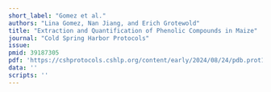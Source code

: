 ```yaml
---
short_label: "Gomez et al."
authors: "Lina Gomez, Nan Jiang, and Erich Grotewold"
title: "Extraction and Quantification of Phenolic Compounds in Maize"
journal: "Cold Spring Harbor Protocols"
issue: 
pmid: 39187305
pdf: 'https://cshprotocols.cshlp.org/content/early/2024/08/24/pdb.prot108576.full.pdf'
data: ''
scripts: ''
---
```

